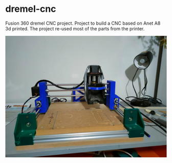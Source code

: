 # dremel-cnc
Fusion 360 dremel CNC project. Project to build a CNC based on Anet A8 3d printed. The project re-used most of the parts from the printer.


![cnc](https://github.com/davidelavarga/dremel-cnc/blob/main/CNC.jpeg?raw=true)
